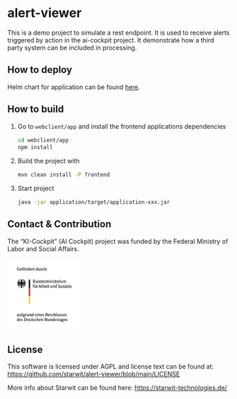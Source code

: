# alert-viewer

This is a demo project to simulate a rest endpoint. It is used to receive alerts triggered by action in the ai-cockpit project. It demonstrate how a third party system can be included in processing.

## How to deploy
Helm chart for application can be found [here](https://hub.docker.com/r/starwitorg/alert-viewer-chart).

## How to build

1) Go to `webclient/app` and install the frontend applications dependencies

    ```bash
    cd webclient/app
    npm install
    ```

2) Build the project with

    ```bash
    mvn clean install -P frontend

3) Start project

    ```bash
    java -jar application/target/application-xxx.jar
    ```

## Contact & Contribution

The “KI-Cockpit” (AI Cockpit) project was funded by the Federal Ministry of Labor and Social Affairs.

<img src="foerderlogo.png" alt="BMAS Logo" style="width:33%; height:auto;">

## License

This software is licensed under AGPL and license text can be found at: https://github.com/starwit/alert-viewer/blob/main/LICENSE

More info about Starwit can be found here: https://starwit-technologies.de/


